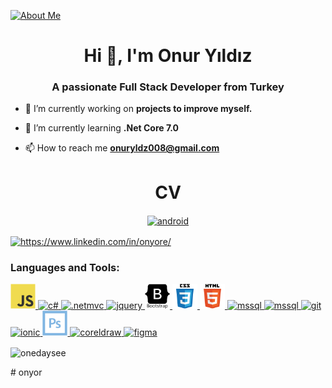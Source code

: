 <a href="https://codesandbox.io/s/onedayseeinfo-l20icm">![About Me](https://github.com/onyor/onyore/blob/master/onyore.gif)</a>

<h1 align="center">Hi 👋, I'm Onur Yıldız</h1>
<h3 align="center">A passionate Full Stack Developer from Turkey</h3>

- 🔭 I’m currently working on **projects to improve myself.**

- 🌱 I’m currently learning **.Net Core 7.0**

- 📫 How to reach me **onuryldz008@gmail.com**

<h1 align="center"> CV </h1>

<p align="center">
<a href="https://drive.google.com/file/d/1hZKJnC-dAue4_miVaXw7vjv3maPa6gOY/view?usp=sharing" target="_blank" rel="noreferrer"> <img  align="center" src="https://lh3.googleusercontent.com/pw/AM-JKLWSDx-mgBZ7wLXaSI4oG_UzR3N_AwKSbn2X3SrwTHitrAXzXF5yIRju1tHkoH-r6bBfglUSymZGuV8V2cU0Rp6m_X0cs2Yh2uPaWhMVFzNCjlthP_39awIKE122UytadQk94CTuewnOp-v84XkDPhUKAg=w471-h665-no" alt="android" width="100" height="150"/> </a>
</p>

<p align="left">
<a href="https://www.linkedin.com/in/onyore/" target="blank"> <img align="center" src="https://raw.githubusercontent.com/rahuldkjain/github-profile-readme-generator/master/src/images/icons/Social/linked-in-alt.svg" alt="https://www.linkedin.com/in/onyore/" height="30" width="40" /></a>
</p>


<h3 align="left">Languages and Tools:</h3>
<p align="left">   <a href="https://developer.mozilla.org/en-US/docs/Web/JavaScript" target="_blank" rel="noreferrer"> <img src="https://raw.githubusercontent.com/devicons/devicon/master/icons/javascript/javascript-original.svg" alt="javascript" width="40" height="40"/> </a> <a href="https://learn.microsoft.com/en-us/dotnet/csharp/" target="_blank" rel="noreferrer"> <img src="https://static.cdnlogo.com/logos/c/27/c.svg" alt="c#" width="40" height="40"/> </a> <a href="https://learn.microsoft.com/en-us/dotnet/csharp/" target="_blank" rel="noreferrer"> <img src="http://www.santiagomontesinos.com/content/images/2016/03/netlogo.png" alt=".netmvc" width="40" height="40"/> </a> <a href="https://jquery.com/" target="_blank" rel="noreferrer"> <img src="https://uxwing.com/wp-content/themes/uxwing/download/brands-and-social-media/jquery-icon.svg" alt="jquery" width="40" height="40"/> </a> <a href="https://getbootstrap.com" target="_blank" rel="noreferrer"> <img src="https://raw.githubusercontent.com/devicons/devicon/master/icons/bootstrap/bootstrap-plain-wordmark.svg" alt="bootstrap" width="40" height="40"/> </a> <a href="https://www.w3schools.com/css/" target="_blank" rel="noreferrer"> <img src="https://raw.githubusercontent.com/devicons/devicon/master/icons/css3/css3-original-wordmark.svg" alt="css3" width="40" height="40"/> </a>   <a href="https://www.w3.org/html/" target="_blank" rel="noreferrer"> <img src="https://raw.githubusercontent.com/devicons/devicon/master/icons/html5/html5-original-wordmark.svg" alt="html5" width="40" height="40"/> </a> <a href="https://www.postgresql.org/" target="_blank" rel="noreferrer"> <img src="https://www.postgresql.org/media/img/about/press/elephant.png" alt="mssql" width="40" height="40"/> </a>  <a href="https://www.microsoft.com/tr-tr/sql-server/sql-server-downloads" target="_blank" rel="noreferrer"> <img src="https://www.svgrepo.com/show/303229/microsoft-sql-server-logo.svg" alt="mssql" width="40" height="40"/> </a> <a href="https://git-scm.com/" target="_blank" rel="noreferrer"> <img src="https://www.vectorlogo.zone/logos/git-scm/git-scm-icon.svg" alt="git" width="40" height="40"/> </a>  <a href="https://ionicframework.com" target="_blank" rel="noreferrer"> <img src="https://upload.wikimedia.org/wikipedia/commons/d/d1/Ionic_Logo.svg" alt="ionic" width="40" height="40"/> </a><a href="https://www.photoshop.com/en" target="_blank" rel="noreferrer"> <img src="https://raw.githubusercontent.com/devicons/devicon/master/icons/photoshop/photoshop-line.svg" alt="photoshop" width="40" height="40"/> </a> <a href="https://www.coreldraw.com/en/" target="_blank" rel="noreferrer"> <img src="https://cdn.worldvectorlogo.com/logos/coreldraw.svg" alt="coreldraw" width="40" height="40"/> </a> <a href="https://www.figma.com/" target="_blank" rel="noreferrer"> <img src="https://www.vectorlogo.zone/logos/figma/figma-icon.svg" alt="figma" width="40" height="40"/> </a> </p>

<p><img align="center" src="https://github-readme-stats.vercel.app/api/top-langs?username=onedaysee&show_icons=true&locale=en&layout=compact" alt="onedaysee" /></p>
# onyor
